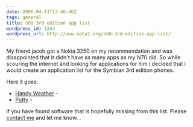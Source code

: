 ```yaml
---
date: 2006-04-11T13:46:46Z
tags: general
title: S60 3rd edition app list
wordpress_id: 1244
wordpress_url: http://www.nata2.org/s60-3rd-edition-app-list/
---
```


My friend jacob got a Nokia 3250 on my recommendation and was disappointed that it didn't have as many apps as my N70 did. So while scouring the internet and looking for applications for him i decided that i would create an application list for the Symbian 3rd edition phones.
<div style="text-align: center"><!--adsense--></div>
Here it goes:
<ul>
	<li><a href="http://nokia-3250-software.epocware.com/Handy_Weather.html">Handy Weather</a> -</li>
	<li><a href="http://www.s2.org/putty/">Putty</a> -</li>
</ul>
If you have found software that is hopefully missing from this list. Please <a href="http://www.harperreed.org/contact">contact me</a> and let me know. .
